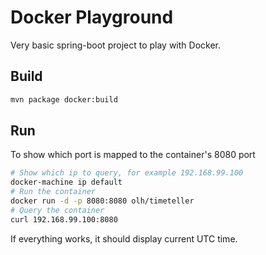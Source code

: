 # Docker Playground
Very basic spring-boot project to play with Docker.

## Build
```bash
mvn package docker:build
```

## Run
To show which port is mapped to the container's 8080 port
```bash
# Show which ip to query, for example 192.168.99.100
docker-machine ip default
# Run the container
docker run -d -p 8080:8080 olh/timeteller
# Query the container
curl 192.168.99.100:8080
```

If everything works, it should display current UTC time.

